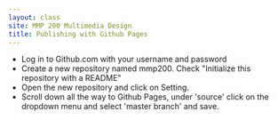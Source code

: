 ```yaml
---
layout: class
site: MMP 200 Multimedia Design
title: Publishing with Github Pages
---
```


- Log in to Github.com with your username and password
- Create a new repository named mmp200. Check "Initialize this repository with a README"
- Open the new repository and click on Setting.
- Scroll down all the way to Github Pages, under 'source' click on the dropdown menu and select 'master branch' and save.
